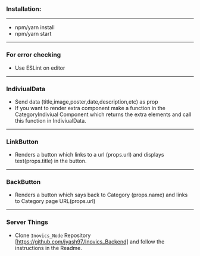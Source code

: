 ﻿### Installation:
___
* npm/yarn install
* npm/yarn start
___
### For error checking
* Use ESLint on editor
___
### IndiviualData
* Send data (title,image,poster,date,description,etc) as prop
* If you want to render extra component make a function in the CategoryIndiviual Component which returns the extra elements and call this function in IndiviualData.
___
### LinkButton
* Renders a button which links to a url (props.url) and displays text(props.title) in the button.
___
### BackButton
* Renders a button which says back to Category (props.name) and links to Category page URL(props.url)
___
### Server Things
- Clone `Inovics_Node` Repository [https://github.com/jyash97/Inovics_Backend] and follow the instructions in the Readme.
